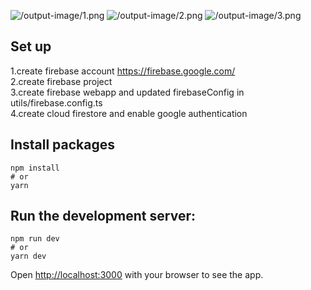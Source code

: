 ![/output-image/1.png](/output-image/1.png)
![/output-image/2.png](/output-image/2.png)
![/output-image/3.png](/output-image/3.png)

## Set up

1.create firebase account https://firebase.google.com/ <br/>
2.create firebase project <br/>
3.create firebase webapp and updated firebaseConfig in utils/firebase.config.ts <br/>
4.create cloud firestore and enable google authentication <br/>

## Install packages

```
npm install
# or
yarn
```

## Run the development server:

```
npm run dev
# or
yarn dev
```

Open [http://localhost:3000](http://localhost:3000) with your browser to see the app.
